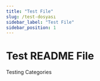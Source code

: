 ```yaml
---
title: "Test File"
slug: /test-dosyası
sidebar_label: "Test File"
sidebar_position: 1
---
```


# Test README File

Testing Categories